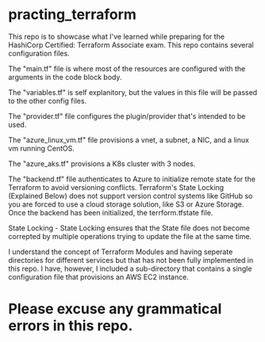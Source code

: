 # practing_terraform

This repo is to showcase what I've learned while preparing for the HashiCorp Certified: Terraform Associate exam. This repo contains several configuration files. 

The "main.tf" file is where most of the resources are configured with the arguments in the code block body. 

The "variables.tf" is self explanitory, but the values in this file will be passed to the other config files. 

The "provider.tf" file configures the plugin/provider that's intended to be used. 

The "azure_linux_vm.tf" file provisions a vnet, a subnet, a NIC, and a linux vm running CentOS.

The "azure_aks.tf" provisions a K8s cluster with 3 nodes.

The "backend.tf" file authenticates to Azure to initialize remote state for the Terraform to avoid versioning conflicts. Terraform's State Locking (Explained Below) does not support version control systems like GitHub so you are forced to use a cloud storage solution, like S3 or Azure Storage. Once the backend has been initialized, the terrform.tfstate file. 

State Locking - State Locking ensures that the State file does not become correpted by multiple operations trying to update the file at the same time.

I understand the concept of Terraform Modules and having seperate directories for different services but that has not been fully implemented in this repo. I have, however, I included a sub-directory that contains a single configuration file that provisions an AWS EC2 instance.


# Please excuse any grammatical errors in this repo. 